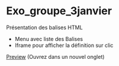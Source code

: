 # Exo_groupe_3janvier
Présentation des balises HTML

- Menu avec liste des Balises
- Iframe pour afficher la définition sur clic

[Preview](https://htmlpreview.github.io/?https://github.com/caroline-dca/Exo_groupe_3janvier/blob/3jan_Eole/index.html) (Ouvrez dans un nouvel onglet)

